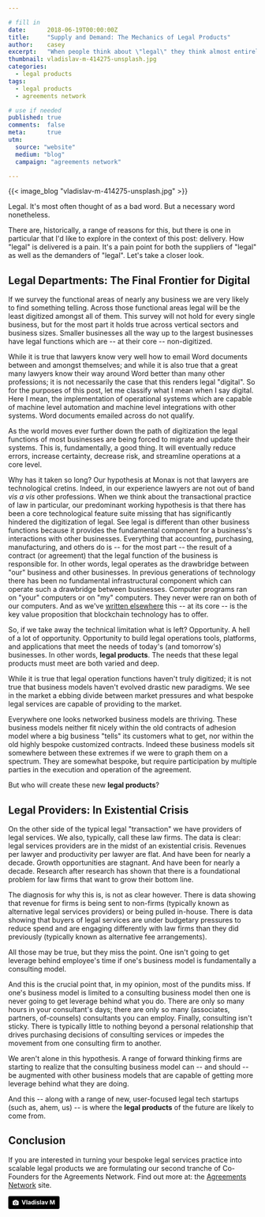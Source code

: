 ```yaml
---

# fill in
date:      2018-06-19T00:00:00Z
title:     "Supply and Demand: The Mechanics of Legal Products"
author:    casey
excerpt:   "When people think about \"legal\" they think almost entirely of the provision of bespoke services. Yet the world is changing, and \"legal\" needs to keep up."
thumbnail: vladislav-m-414275-unsplash.jpg
categories:
  - legal products
tags:
  - legal products
  - agreements network

# use if needed
published: true
comments:  false
meta:      true
utm:
  source: "website"
  medium: "blog"
  campaign: "agreements network"

---
```


{{< image_blog "vladislav-m-414275-unsplash.jpg" >}}

Legal. It's most often thought of as a bad word. But a necessary word nonetheless.

There are, historically, a range of reasons for this, but there is one in particular that I'd like to explore in the context of this post: delivery. How "legal" is delivered is a pain. It's a pain point for both the suppliers of "legal" as well as the demanders of "legal". Let's take a closer look.

## Legal Departments: The Final Frontier for Digital

If we survey the functional areas of nearly any business we are very likely to find something telling. Across those functional areas legal will be the least digitized amongst all of them. This survey will not hold for every single business, but for the most part it holds true across vertical sectors and business sizes. Smaller businesses all the way up to the largest businesses have legal functions which are -- at their core -- non-digitized.

While it is true that lawyers know very well how to email Word documents between and amongst themselves; and while it is also true that a great many lawyers know their way around Word better than many other professions; it is not necessarily the case that this renders legal "digital". So for the purposes of this post, let me classify what I mean when I say digital. Here I mean, the implementation of operational systems which are capable of machine level automation and machine level integrations with other systems. Word documents emailed across do not qualify.

As the world moves ever further down the path of digitization the legal functions of most businesses are being forced to migrate and update their systems. This is, fundamentally, a good thing. It will eventually reduce errors, increase certainty, decrease risk, and streamline operations at a core level.

Why has it taken so long? Our hypothesis at Monax is not that lawyers are technological cretins. Indeed, in our experience lawyers are not out of band *vis a vis* other professions. When we think about the transactional practice of law in particular, our predominant working hypothesis is that there has been a core technological feature suite missing that has significantly hindered the digitization of legal. See legal is different than other business functions because it provides the fundamental component for a business's interactions with other businesses. Everything that accounting, purchasing, manufacturing, and others do is -- for the most part -- the result of a contract (or agreement) that the legal function of the business is responsible for. In other words, legal operates as the drawbridge between "our" business and other businesses. In previous generations of technology there has been no fundamental infrastructural component which can operate such a drawbridge between businesses. Computer programs ran on "your" computers or on "my" computers. They never were ran on both of our computers. And as we've [written elsewhere](/learn/ecosystem_applications) this -- at its core -- is the key value proposition that blockchain technology has to offer.

So, if we take away the technical limitation what is left? Opportunity. A hell of a lot of opportunity. Opportunity to build legal operations tools, platforms, and applications that meet the needs of today's (and tomorrow's) businesses. In other words, **legal products**. The needs that these legal products must meet are both varied and deep.

While it is true that legal operation functions haven't truly digitized; it is not true that business models haven't evolved drastic new paradigms. We see in the market a ebbing divide between market pressures and what bespoke legal services are capable of providing to the market.

Everywhere one looks networked business models are thriving. These business models neither fit nicely within the old contracts of adhesion model where a big business "tells" its customers what to get, nor within the old highly bespoke customized contracts. Indeed these business models sit somewhere between these extremes if we were to graph them on a spectrum. They are somewhat bespoke, but require participation by multiple parties in the execution and operation of the agreement.

But who will create these new **legal products**?

## Legal Providers: In Existential Crisis

On the other side of the typical legal "transaction" we have providers of legal services. We also, typically, call these law firms. The data is clear: legal services providers are in the midst of an existential crisis. Revenues per lawyer and productivity per lawyer are flat. And have been for nearly a decade. Growth opportunities are stagnant. And have been for nearly a decade. Research after research has shown that there is a foundational problem for law firms that want to grow their bottom line.

The diagnosis for why this is, is not as clear however. There is data showing that revenue for firms is being sent to non-firms (typically known as alternative legal services providers) or being pulled in-house. There is data showing that buyers of legal services are under budgetary pressures to reduce spend and are engaging differently with law firms than they did previously (typically known as alternative fee arrangements).

All those may be true, but they miss the point. One isn't going to get leverage behind employee's time if one's business model is fundamentally a consulting model.

And this is the crucial point that, in my opinion, most of the pundits miss. If one's business model is limited to a consulting business model then one is never going to get leverage behind what you do. There are only so many hours in your consultant's days; there are only so many (associates, partners, of-counsels) consultants you can employ. Finally, consulting isn't sticky. There is typically little to nothing beyond a personal relationship that drives purchasing decisions of consulting services or impedes the movement from one consulting firm to another.

We aren't alone in this hypothesis. A range of forward thinking firms are starting to realize that the consulting business model can -- and should -- be augmented with other business models that are capable of getting more leverage behind what they are doing.

And this -- along with a range of new, user-focused legal tech startups (such as, ahem, us) -- is where the **legal products** of the future are likely to come from.

## Conclusion

If you are interested in turning your bespoke legal services practice into scalable legal products we are formulating our second tranche of Co-Founders for the Agreements Network. Find out more at: the [Agreements Network](https://agreements.network) site.

<a style="background-color:black;color:white;text-decoration:none;padding:4px 6px;font-family:-apple-system, BlinkMacSystemFont, &quot;San Francisco&quot;, &quot;Helvetica Neue&quot;, Helvetica, Ubuntu, Roboto, Noto, &quot;Segoe UI&quot;, Arial, sans-serif;font-size:12px;font-weight:bold;line-height:1.2;display:inline-block;border-radius:3px" href="https://unsplash.com/@vladislavleo?utm_medium=referral&amp;utm_campaign=photographer-credit&amp;utm_content=creditBadge" target="_blank" rel="noopener noreferrer" title="Download free do whatever you want high-resolution photos from Vladislav M"><span style="display:inline-block;padding:2px 3px"><svg xmlns="http://www.w3.org/2000/svg" style="height:12px;width:auto;position:relative;vertical-align:middle;top:-1px;fill:white" viewBox="0 0 32 32"><title>unsplash-logo</title><path d="M20.8 18.1c0 2.7-2.2 4.8-4.8 4.8s-4.8-2.1-4.8-4.8c0-2.7 2.2-4.8 4.8-4.8 2.7.1 4.8 2.2 4.8 4.8zm11.2-7.4v14.9c0 2.3-1.9 4.3-4.3 4.3h-23.4c-2.4 0-4.3-1.9-4.3-4.3v-15c0-2.3 1.9-4.3 4.3-4.3h3.7l.8-2.3c.4-1.1 1.7-2 2.9-2h8.6c1.2 0 2.5.9 2.9 2l.8 2.4h3.7c2.4 0 4.3 1.9 4.3 4.3zm-8.6 7.5c0-4.1-3.3-7.5-7.5-7.5-4.1 0-7.5 3.4-7.5 7.5s3.3 7.5 7.5 7.5c4.2-.1 7.5-3.4 7.5-7.5z"></path></svg></span><span style="display:inline-block;padding:2px 3px">Vladislav M</span></a>